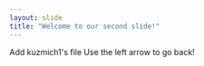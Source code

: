 ```yaml
---
layout: slide
title: "Welcome to our second slide!"
---
```

Add kuzmich1's file
Use the left arrow to go back!
